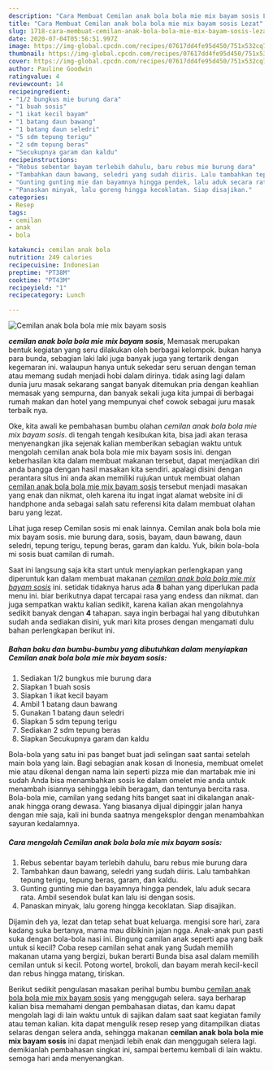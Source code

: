 ```yaml
---
description: "Cara Membuat Cemilan anak bola bola mie mix bayam sosis Lezat"
title: "Cara Membuat Cemilan anak bola bola mie mix bayam sosis Lezat"
slug: 1718-cara-membuat-cemilan-anak-bola-bola-mie-mix-bayam-sosis-lezat
date: 2020-07-04T05:56:51.997Z
image: https://img-global.cpcdn.com/recipes/07617dd4fe95d450/751x532cq70/cemilan-anak-bola-bola-mie-mix-bayam-sosis-foto-resep-utama.jpg
thumbnail: https://img-global.cpcdn.com/recipes/07617dd4fe95d450/751x532cq70/cemilan-anak-bola-bola-mie-mix-bayam-sosis-foto-resep-utama.jpg
cover: https://img-global.cpcdn.com/recipes/07617dd4fe95d450/751x532cq70/cemilan-anak-bola-bola-mie-mix-bayam-sosis-foto-resep-utama.jpg
author: Pauline Goodwin
ratingvalue: 4
reviewcount: 14
recipeingredient:
- "1/2 bungkus mie burung dara"
- "1 buah sosis"
- "1 ikat kecil bayam"
- "1 batang daun bawang"
- "1 batang daun seledri"
- "5 sdm tepung terigu"
- "2 sdm tepung beras"
- "Secukupnya garam dan kaldu"
recipeinstructions:
- "Rebus sebentar bayam terlebih dahulu, baru rebus mie burung dara"
- "Tambahkan daun bawang, seledri yang sudah diiris. Lalu tambahkan tepung terigu, tepung beras, garam, dan kaldu."
- "Gunting gunting mie dan bayamnya hingga pendek, lalu aduk secara rata. Ambil sesendok bulat kan lalu isi dengan sosis."
- "Panaskan minyak, lalu goreng hingga kecoklatan. Siap disajikan."
categories:
- Resep
tags:
- cemilan
- anak
- bola

katakunci: cemilan anak bola 
nutrition: 249 calories
recipecuisine: Indonesian
preptime: "PT38M"
cooktime: "PT43M"
recipeyield: "1"
recipecategory: Lunch

---
```



![Cemilan anak bola bola mie mix bayam sosis](https://img-global.cpcdn.com/recipes/07617dd4fe95d450/751x532cq70/cemilan-anak-bola-bola-mie-mix-bayam-sosis-foto-resep-utama.jpg)

<b><i>cemilan anak bola bola mie mix bayam sosis</i></b>, Memasak merupakan bentuk kegiatan yang seru dilakukan oleh berbagai kelompok. bukan hanya para bunda, sebagian laki laki juga banyak juga yang tertarik dengan kegemaran ini. walaupun hanya untuk sekedar seru seruan dengan teman atau memang sudah menjadi hobi dalam dirinya. tidak asing lagi dalam dunia juru masak sekarang sangat banyak ditemukan pria dengan keahlian memasak yang sempurna, dan banyak sekali juga kita jumpai di berbagai rumah makan dan hotel yang mempunyai chef cowok sebagai juru masak terbaik nya.

Oke, kita awali ke pembahasan bumbu olahan <i>cemilan anak bola bola mie mix bayam sosis</i>. di tengah tengah kesibukan kita, bisa jadi akan terasa menyenangkan jika sejenak kalian memberikan sebagian waktu untuk mengolah cemilan anak bola bola mie mix bayam sosis ini. dengan keberhasilan kita dalam membuat makanan tersebut, dapat menjadikan diri anda bangga dengan hasil masakan kita sendiri. apalagi disini dengan perantara situs ini anda akan memiliki rujukan untuk membuat olahan <u>cemilan anak bola bola mie mix bayam sosis</u> tersebut menjadi masakan yang enak dan nikmat, oleh karena itu ingat ingat alamat website ini di handphone anda sebagai salah satu referensi kita dalam membuat olahan baru yang lezat.

Lihat juga resep Cemilan sosis mi enak lainnya. Cemilan anak bola bola mie mix bayam sosis. mie burung dara, sosis, bayam, daun bawang, daun seledri, tepung terigu, tepung beras, garam dan kaldu. Yuk, bikin bola-bola mi sosis buat camilan di rumah.


Saat ini langsung saja kita start untuk menyiapkan perlengkapan yang diperuntuk kan dalam membuat makanan <u><i>cemilan anak bola bola mie mix bayam sosis</i></u> ini. setidak tidaknya harus ada <b>8</b> bahan yang diperlukan pada menu ini. biar berikutnya dapat tercapai rasa yang endess dan nikmat. dan juga sempatkan waktu kalian sedikit, karena kalian akan mengolahnya sedikit banyak dengan <b>4</b> tahapan. saya ingin berbagai hal yang dibutuhkan sudah anda sediakan disini, yuk mari kita proses dengan mengamati dulu bahan perlengkapan berikut ini.

<!--inarticleads1-->

##### Bahan baku dan bumbu-bumbu yang dibutuhkan dalam menyiapkan Cemilan anak bola bola mie mix bayam sosis:

1. Sediakan 1/2 bungkus mie burung dara
1. Siapkan 1 buah sosis
1. Siapkan 1 ikat kecil bayam
1. Ambil 1 batang daun bawang
1. Gunakan 1 batang daun seledri
1. Siapkan 5 sdm tepung terigu
1. Sediakan 2 sdm tepung beras
1. Siapkan Secukupnya garam dan kaldu


Bola-bola yang satu ini pas banget buat jadi selingan saat santai setelah main bola yang lain. Bagi sebagian anak kosan di Inonesia, membuat omelet mie atau dikenal dengan nama lain seperti pizza mie dan martabak mie ini sudah Anda bisa menambahkan sosis ke dalam omelet mie anda untuk menambah isiannya sehingga lebih beragam, dan tentunya bercita rasa. Bola-bola mie, camilan yang sedang hits banget saat ini dikalangan anak-anak hingga orang dewasa. Yang biasanya dijual dipinggir jalan hanya dengan mie saja, kali ini bunda saatnya mengeksplor dengan menambahkan sayuran kedalamnya. 

<!--inarticleads2-->

##### Cara mengolah Cemilan anak bola bola mie mix bayam sosis:

1. Rebus sebentar bayam terlebih dahulu, baru rebus mie burung dara
1. Tambahkan daun bawang, seledri yang sudah diiris. Lalu tambahkan tepung terigu, tepung beras, garam, dan kaldu.
1. Gunting gunting mie dan bayamnya hingga pendek, lalu aduk secara rata. Ambil sesendok bulat kan lalu isi dengan sosis.
1. Panaskan minyak, lalu goreng hingga kecoklatan. Siap disajikan.


Dijamin deh ya, lezat dan tetap sehat buat keluarga. mengisi sore hari, zara kadang suka bertanya, mama mau dibikinin jajan ngga. Anak-anak pun pasti suka dengan bola-bola nasi ini. Bingung camilan anak seperti apa yang baik untuk si kecil? Coba resep camilan sehat anak yang Sudah memilih makanan utama yang bergizi, bukan berarti Bunda bisa asal dalam memilih cemilan untuk si kecil. Potong wortel, brokoli, dan bayam merah kecil-kecil dan rebus hingga matang, tiriskan. 

Berikut sedikit pengulasan masakan perihal bumbu bumbu <u>cemilan anak bola bola mie mix bayam sosis</u> yang menggugah selera. saya berharap kalian bisa memahami dengan pembahasan diatas, dan kamu dapat mengolah lagi di lain waktu untuk di sajikan dalam saat saat kegiatan family atau teman kalian. kita dapat mengulik resep resep yang ditampilkan diatas selaras dengan selera anda, sehingga makanan <b>cemilan anak bola bola mie mix bayam sosis</b> ini dapat menjadi lebih enak dan menggugah selera lagi. demikianlah pembahasan singkat ini, sampai bertemu kembali di lain waktu. semoga hari anda menyenangkan.

